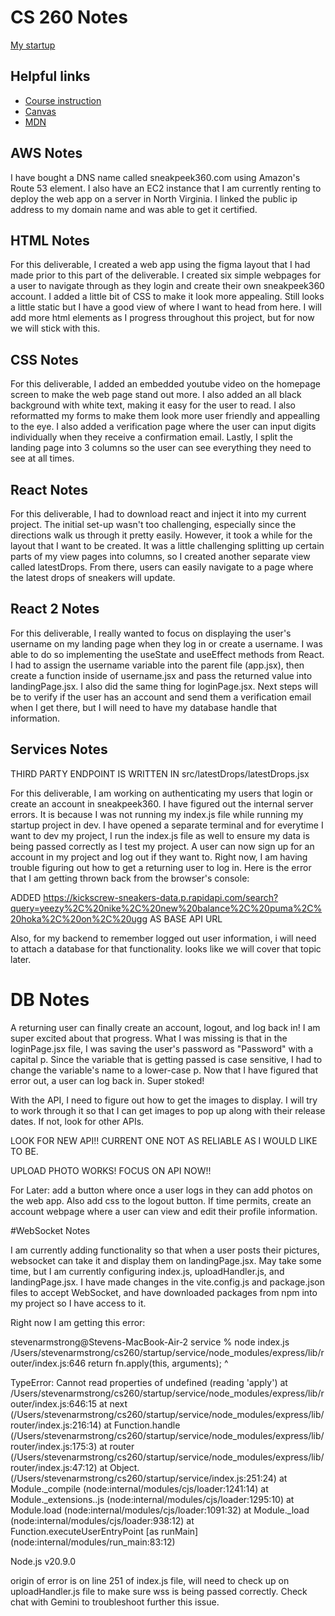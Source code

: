 # CS 260 Notes

[My startup](https://simon.cs260.click)

## Helpful links

- [Course instruction](https://github.com/webprogramming260)
- [Canvas](https://byu.instructure.com)
- [MDN](https://developer.mozilla.org)

## AWS Notes

I have bought a DNS name called sneakpeek360.com using Amazon's Route 53 element. I also have an EC2 instance that I am currently renting to deploy the web app on a server in North Virginia. I linked the public ip address to my domain name and was able to get it certified.

## HTML Notes

For this deliverable, I created a web app using the figma layout that I had made prior to this part of the deliverable. I created six simple webpages for a user to navigate through as they login and create their own sneakpeek360 account. I added a little bit of CSS to make it look more appealing. Still looks a little static but I have a good view of where I want to head from here. I will add more html elements as I progress throughout this project, but for now we will stick with this.

## CSS Notes

For this deliverable, I added an embedded youtube video on the homepage screen to make the web page stand out more. I also added an all black background with white text, making it easy for the user to read. I also reformatted my forms to make them look more user friendly and appealling to the eye. I also added a verification page where the user can input digits individually when they receive a confirmation email. Lastly, I split the landing page into 3 columns so the user can see everything they need to see at all times.

## React Notes

For this deliverable, I had to download react and inject it into my current project. The initial set-up wasn't too challenging, especially since the directions walk us through it pretty easily. However, it took a while for the layout that I want to be created. It was a little challenging splitting up certain parts of my view pages into columns, so I created another separate view called latestDrops. From there, users can easily navigate to a page where the latest drops of sneakers will update.

## React 2 Notes

For this deliverable, I really wanted to focus on displaying the user's username on my landing page when they log in or create a username. I was able to do so implementing the useState and useEffect methods from React. I had to assign the username variable into the parent file (app.jsx), then create a function inside of username.jsx and pass the returned value into landingPage.jsx. I also did the same thing for loginPage.jsx. Next steps will be to verify if the user has an account and send them a verification email when I get there, but I will need to have my database handle that information.

## Services Notes

THIRD PARTY ENDPOINT IS WRITTEN IN src/latestDrops/latestDrops.jsx

For this deliverable, I am working on authenticating my users that login or create an account in sneakpeek360.
I have figured out the internal server errors. It is because I was not running my index.js file while running my startup project in dev. I have opened a separate terminal and for everytime I want to dev my project, I run the index.js file as well to ensure my data is being passed correctly as I test my project. A user can now sign up for an account in my project and log out if they want to. Right now, I am having trouble figuring out how to get a returning user to log in. Here is the error that I am getting thrown back from the browser's console:

ADDED https://kickscrew-sneakers-data.p.rapidapi.com/search?query=yeezy%2C%20nike%2C%20new%20balance%2C%20puma%2C%20hoka%2C%20on%2C%20ugg AS BASE API URL

Also, for my backend to remember logged out user information, i will need to attach a database for that functionality. looks like we will cover that topic later.

# DB Notes

A returning user can finally create an account, logout, and log back in! I am super excited about that progress. What I was missing is that in the loginPage.jsx file, I was saving the user's password as "Password" with a capital p. Since the variable that is getting passed is case sensitive, I had to change the variable's name to a lower-case p. Now that I have figured that error out, a user can log back in. Super stoked!

With the API, I need to figure out how to get the images to display. I will try to work through it so that I can get images to pop up along with their release dates. If not, look for other APIs.

LOOK FOR NEW API!! CURRENT ONE NOT AS RELIABLE AS I WOULD LIKE TO BE.

UPLOAD PHOTO WORKS! FOCUS ON API NOW!!

For Later: add a button where once a user logs in they can add photos on the web app. Also add css to the logout button. If time permits, create an account webpage where a user can view and edit their profile information.

#WebSocket Notes

I am currently adding functionality so that when a user posts their pictures, websocket can take it and display them on landingPage.jsx. May take some time, but I am currently configuring index.js, uploadHandler.js, and landingPage.jsx. I have made changes in the vite.config.js and package.json files to accept WebSocket, and have downloaded packages from npm into my project so I have access to it.

Right now I am getting this error:

stevenarmstrong@Stevens-MacBook-Air-2 service % node index.js
/Users/stevenarmstrong/cs260/startup/service/node_modules/express/lib/router/index.js:646
return fn.apply(this, arguments);
^

TypeError: Cannot read properties of undefined (reading 'apply')
at /Users/stevenarmstrong/cs260/startup/service/node_modules/express/lib/router/index.js:646:15
at next (/Users/stevenarmstrong/cs260/startup/service/node_modules/express/lib/router/index.js:216:14)
at Function.handle (/Users/stevenarmstrong/cs260/startup/service/node_modules/express/lib/router/index.js:175:3)
at router (/Users/stevenarmstrong/cs260/startup/service/node_modules/express/lib/router/index.js:47:12)
at Object.<anonymous> (/Users/stevenarmstrong/cs260/startup/service/index.js:251:24)
at Module.\_compile (node:internal/modules/cjs/loader:1241:14)
at Module.\_extensions..js (node:internal/modules/cjs/loader:1295:10)
at Module.load (node:internal/modules/cjs/loader:1091:32)
at Module.\_load (node:internal/modules/cjs/loader:938:12)
at Function.executeUserEntryPoint [as runMain] (node:internal/modules/run_main:83:12)

Node.js v20.9.0

origin of error is on line 251 of index.js file, will need to check up on uploadHandler.js file to make sure wss is being passed correctly. Check chat with Gemini to troubleshoot further this issue.
